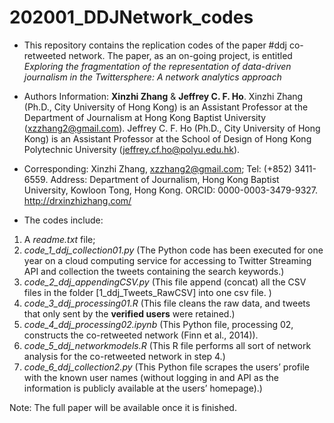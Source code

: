 # 202001_DDJNetwork_codes

 - This repository contains the replication codes of the paper #ddj co-retweeted network. The paper, as an on-going project, is entitled *Exploring the fragmentation of the representation of data-driven journalism in the Twittersphere: A network analytics approach*

 - Authors Information: **Xinzhi Zhang** & **Jeffrey C. F. Ho**. Xinzhi Zhang (Ph.D., City University of Hong Kong) is an Assistant Professor at the Department of Journalism at Hong Kong Baptist University (xzzhang2@gmail.com). Jeffrey C. F. Ho (Ph.D., City University of Hong Kong) is an Assistant Professor at the School of Design of Hong Kong Polytechnic University (jeffrey.cf.ho@polyu.edu.hk).

 - Corresponding: Xinzhi Zhang, xzzhang2@gmail.com; Tel: (+852) 3411-6559. Address: Department of Journalism, Hong Kong Baptist University, Kowloon Tong, Hong Kong. ORCID: 0000-0003-3479-9327. http://drxinzhizhang.com/

 - The codes include:

1. A *readme.txt* file;
2. *code_1_ddj_collection01.py* (The Python code has been executed for one year on a cloud computing service for accessing to Twitter Streaming API and collection the tweets containing the search keywords.)
3. *code_2_ddj_appendingCSV.py* (This file append (concat) all the CSV files in the folder [1_ddj_Tweets_RawCSV] into one csv file. )
4. *code_3_ddj_processing01.R* (This file cleans the raw data, and tweets that only sent by the **verified users** were retained.)
5. *code_4_ddj_processing02.ipynb* (This Python file, processing 02, constructs the co-retweeted network (Finn et al., 2014)).
6. *code_5_ddj_networkmodels.R* (This R file performs all sort of network analysis for the co-retweeted network in step 4.)
7. *code_6_ddj_collection2.py* (This Python file scrapes the users’ profile with the known user names (without logging in and API as the information is publicly available at the users’ homepage).)

Note: The full paper will be available once it is finished. 
